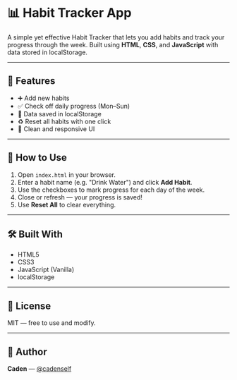 # 📊 Habit Tracker App

A simple yet effective Habit Tracker that lets you add habits and track your progress through the week. Built using **HTML**, **CSS**, and **JavaScript** with data stored in localStorage.

---

## 🎯 Features

- ➕ Add new habits  
- ✅ Check off daily progress (Mon–Sun)  
- 💾 Data saved in localStorage  
- ♻️ Reset all habits with one click  
- 📱 Clean and responsive UI

---

## 🚀 How to Use

1. Open `index.html` in your browser.
2. Enter a habit name (e.g. "Drink Water") and click **Add Habit**.
3. Use the checkboxes to mark progress for each day of the week.
4. Close or refresh — your progress is saved!
5. Use **Reset All** to clear everything.

---


## 🛠 Built With

- HTML5  
- CSS3  
- JavaScript (Vanilla)  
- localStorage

---

## 📜 License

MIT — free to use and modify.

---

## 🙋 Author

**Caden** — [@cadenself](https://github.com/cadenself)




